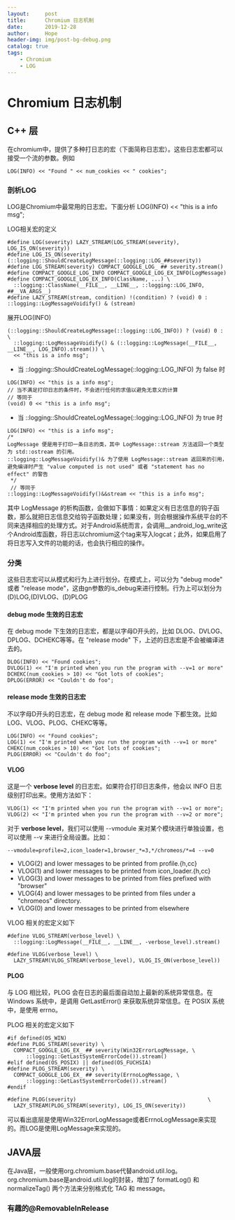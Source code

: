 ```yaml
---
layout:     post
title:      Chromium 日志机制
date:       2019-12-28
author:     Hope
header-img: img/post-bg-debug.png
catalog: true
tags:
    - Chromium
    - LOG
---
```


# Chromium 日志机制
## C++ 层
在chromium中，提供了多种打日志的宏（下面简称日志宏）。这些日志宏都可以接受一个流的参数。例如
```
LOG(INFO) << "Found " << num_cookies << " cookies";
```

### 剖析LOG
LOG是Chromium中最常用的日志宏。下面分析 LOG(INFO) << "this is a info msg";

LOG相关宏的定义
```
#define LOG(severity) LAZY_STREAM(LOG_STREAM(severity), LOG_IS_ON(severity))
#define LOG_IS_ON(severity) (::logging::ShouldCreateLogMessage(::logging::LOG_##severity))
#define LOG_STREAM(severity) COMPACT_GOOGLE_LOG_ ## severity.stream()
#define COMPACT_GOOGLE_LOG_INFO COMPACT_GOOGLE_LOG_EX_INFO(LogMessage)
#define COMPACT_GOOGLE_LOG_EX_INFO(ClassName, ...) \
  ::logging::ClassName(__FILE__, __LINE__, ::logging::LOG_INFO, ##__VA_ARGS__)
#define LAZY_STREAM(stream, condition) !(condition) ? (void) 0 : ::logging::LogMessageVoidify() & (stream)
```

展开LOG(INFO)
```
(::logging::ShouldCreateLogMessage(::logging::LOG_INFO)) ? (void) 0 : \
  ::logging::LogMessageVoidify() & (::logging::LogMessage(__FILE__, __LINE__, LOG_INFO).stream()) \
  << "this is a info msg";
```
- 当 ::logging::ShouldCreateLogMessage(::logging::LOG_INFO) 为 false 时
```
LOG(INFO) << "this is a info msg";
// 当不满足打印日志的条件时，不会进行任何的求值以避免无意义的计算
// 等同于
(void) 0 << "this is a info msg";
```
- 当 ::logging::ShouldCreateLogMessage(::logging::LOG_INFO) 为 true 时
```
LOG(INFO) << "this is a info msg";
/*
LogMessage 便是用于打印一条日志的类，其中 LogMessage::stream 方法返回一个类型为 std::ostream 的引用。
::logging::LogMessageVoidify()& 为了使用 LogMessage::stream 返回来的引用，
避免编译时产生 "value computed is not used" 或者 "statement has no effect" 的警告
 */
 // 等同于
::logging::LogMessageVoidify()&&stream << "this is a info msg";
```

其中 LogMessage 的析构函数，会做如下事情：如果定义有日志信息的钩子函数，那么就把日志信息交给钩子函数处理；如果没有，则会根据操作系统平台的不同来选择相应的处理方式。对于Android系统而言，会调用__android_log_write这个Android库函数，将日志以chromium这个tag来写入logcat；此外，如果启用了将日志写入文件的功能的话，也会执行相应的操作。

### 分类
这些日志宏可以从模式和行为上进行划分。在模式上，可以分为 "debug mode" 或者 "release mode"，这由gn参数的is_debug来进行控制。行为上可以划分为(D)LOG,(D)VLOG、(D)PLOG

#### debug mode 生效的日志宏
在 debug mode 下生效的日志宏，都是以字母D开头的，比如 DLOG、DVLOG、DPLOG、DCHEKC等等。在 "release mode" 下，上述的日志宏是不会被编译进去的。
```
DLOG(INFO) << "Found cookies";
DVLOG(1) << "I'm printed when you run the program with --v=1 or more"
DCHEKC(num_cookies > 10) << "Got lots of cookies";
DPLOG(ERROR) << "Couldn't do foo";
```

#### release mode 生效的日志宏
不以字母D开头的日志宏，在 debug mode 和 release mode 下都生效。比如LOG、VLOG、PLOG、CHEKC等等。
```
LOG(INFO) << "Found cookies";
LOG(1) << "I'm printed when you run the program with --v=1 or more"
CHEKC(num_cookies > 10) << "Got lots of cookies";
PLOG(ERROR) << "Couldn't do foo";
```

#### VLOG
这是一个 **verbose level** 的日志宏。如果符合打印日志条件，他会以 INFO 日志级别打印出来。使用方法如下：
```
VLOG(1) << "I'm printed when you run the program with --v=1 or more";
VLOG(2) << "I'm printed when you run the program with --v=2 or more";
```
对于 **verbose level**，我们可以使用 --vmodule 来对某个模块进行单独设置，也可以使用 --v 来进行全局设置。比如：
```
--vmodule=profile=2,icon_loader=1,browser_*=3,*/chromeos/*=4 --v=0
```
- VLOG(2) and lower messages to be printed from profile.{h,cc}
- VLOG(1) and lower messages to be printed from icon_loader.{h,cc}
- VLOG(3) and lower messages to be printed from files prefixed with "browser"
- VLOG(4) and lower messages to be printed from files under a "chromeos" directory.
- VLOG(0) and lower messages to be printed from elsewhere

VLOG 相关的宏定义如下
```
#define VLOG_STREAM(verbose_level) \
  ::logging::LogMessage(__FILE__, __LINE__, -verbose_level).stream()

#define VLOG(verbose_level) \
  LAZY_STREAM(VLOG_STREAM(verbose_level), VLOG_IS_ON(verbose_level))
```

#### PLOG
与 LOG 相比较，PLOG 会在日志的最后面自动加上最新的系统异常信息。在 Windows 系统中，是调用 GetLastError() 来获取系统异常信息。在 POSIX 系统中，是使用 errno。

PLOG 相关的宏定义如下
```
#if defined(OS_WIN)
#define PLOG_STREAM(severity) \
  COMPACT_GOOGLE_LOG_EX_ ## severity(Win32ErrorLogMessage, \
      ::logging::GetLastSystemErrorCode()).stream()
#elif defined(OS_POSIX) || defined(OS_FUCHSIA)
#define PLOG_STREAM(severity) \
  COMPACT_GOOGLE_LOG_EX_ ## severity(ErrnoLogMessage, \
      ::logging::GetLastSystemErrorCode()).stream()
#endif

#define PLOG(severity)                                          \
  LAZY_STREAM(PLOG_STREAM(severity), LOG_IS_ON(severity))
```
可以看出底层是使用Win32ErrorLogMessage或者ErrnoLogMessage来实现的。而LOG是使用LogMessage来实现的。

## JAVA层
在Java层，一般使用org.chromium.base代替android.util.log。org.chromium.base是android.util.log的封装，增加了 formatLog() 和 normalizeTag() 两个方法来分别格式化 TAG 和 message。




### 有趣的@RemovableInRelease
